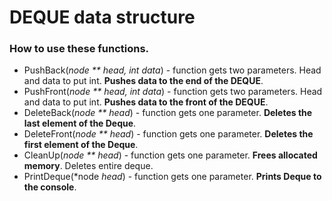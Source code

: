 # DEQUE data structure

### How to use these functions.

- PushBack(*node ** head, int data*) - function gets two parameters. Head and data to put int. **Pushes data to the end of the DEQUE**.
- PushFront(*node ** head, int data*) - function gets two parameters. Head and data to put int. **Pushes data to the front of the DEQUE**.
- DeleteBack(*node ** head*) - function gets one parameter. **Deletes the last element of the Deque**.
- DeleteFront(*node ** head*) - function gets one parameter. **Deletes the first element of the Deque**.
- CleanUp(*node ** head*) - function gets one parameter. **Frees allocated memory**. Deletes entire deque.
- PrintDeque(*node *head*) - function gets one parameter. **Prints Deque to the console**.
